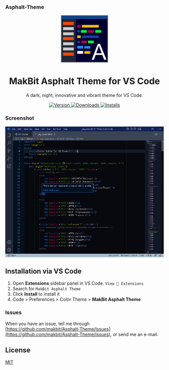 ### Asphalt-Theme

<p align="center">
  <img src="./images/Icon-Asphalt-Theme.png" alt="MakBit Asphalt Theme Logo" width="150">
</p>
<h1 align="center">
  MakBit Asphalt Theme for VS Code
</h1>
<p align="center">
  A dark, night, innovative and vibrant theme for VS Code.
</p>
<p align="center">
  <a href="https://marketplace.visualstudio.com/items?itemName=makbit.makbit-asphalt-theme">
    <img alt="Version" src="https://img.shields.io/visual-studio-marketplace/v/makbit.makbit-asphalt-theme?style=for-the-badge" />
  </a>
  <a href="https://marketplace.visualstudio.com/items?itemName=makbit.makbit-asphalt-theme">
    <img alt="Downloads" src="https://img.shields.io/visual-studio-marketplace/d/makbit.makbit-asphalt-theme?style=for-the-badge" />
  </a>
  <a href="https://marketplace.visualstudio.com/items?itemName=makbit.makbit-asphalt-theme">
    <img alt="Installs" src="https://img.shields.io/visual-studio-marketplace/i/makbit.makbit-asphalt-theme?style=for-the-badge" />
  </a>
</p>

### Screenshot

<img width=1024 alt="MakBit Asphalt Theme Screenshot" src="./images/screen1.png">


## Installation via VS Code

1. Open **Extensions** sidebar panel in VS Code. `View  Extensions`
2. Search for `MakBit Asphalt Theme`
3. Click **Install** to install it
4. Code > Preferences > Color Theme > **MakBit Asphalt Theme**

### Issues

When you have an issue, tell me through [https://github.com/makbit/Asphalt-Theme/issues](https://github.com/makbit/Asphalt-Theme/issues), or send me an e-mail.

## License

[MIT](./LICENSE)
